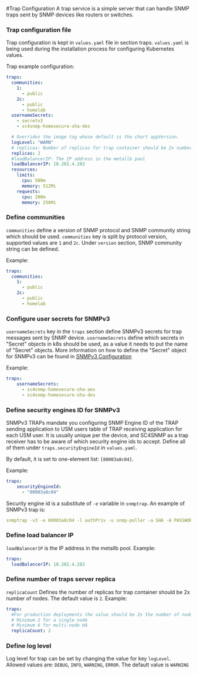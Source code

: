 #Trap Configuration
A trap service is a simple server that can handle SNMP traps sent by SNMP devices like routers or switches.   

### Trap configuration file

Trap configuration is kept in `values.yaml` file in section traps.
`values.yaml` is being used during the installation process for configuring Kubernetes values.

Trap example configuration:
```yaml
traps:
  communities:
    1:
      - public 
    2c:
      - public
      - homelab
  usernameSecrets:
    - secretv3
    - sc4snmp-homesecure-sha-des

  # Overrides the image tag whose default is the chart appVersion.
  logLevel: "WARN"
  # replicas: Number of replicas for trap container should be 2x number of nodes
  replicas: 2
  #loadBalancerIP: The IP address in the metallb pool
  loadBalancerIP: 10.202.4.202
  resources: 
    limits:
      cpu: 500m
      memory: 512Mi
    requests:
      cpu: 200m
      memory: 256Mi  
```

### Define communities 
`communities` define a version of SNMP protocol and SNMP community string which should be used. 
`communities` key is split by protocol version, supported values are `1` and `2c`. Under `version` section, SNMP community string can be defined. 

Example: 
```yaml
traps:
  communities:
    1:
      - public 
    2c:
      - public
      - homelab
```

### Configure user secrets for SNMPv3 
`usernameSecrets` key in the `traps` section define SNMPv3 secrets for trap messages sent by SNMP device. `usernameSecrets` define which secrets 
in "Secret" objects in k8s should be used, as a value it needs to put the name of "Secret" objects. 
More information on how to define the "Secret" object for SNMPv3 can be found in [SNMPv3 Configuration](snmpv3-configuration.md)

Example:
```yaml
traps:
    usernameSecrets:
      - sc4snmp-homesecure-sha-aes
      - sc4snmp-homesecure-sha-des
```   

### Define security engines ID for SNMPv3

SNMPv3 TRAPs mandate you configuring SNMP Engine ID of the TRAP sending application to USM users table of TRAP receiving 
application for each USM user. It is usually unique per the device, and SC4SNMP as a trap receiver has to be aware of 
which security engine ids to accept. Define all of them under `traps.securityEngineId` in `values.yaml`.

By default, it is set to one-element list: `[80003a8c04]`. 

Example:
```yaml
traps:
    securityEngineId: 
      - "80003a8c04"
```

Security engine id is a substitute of `-e` variable in `snmptrap`.
An example of SNMPv3 trap is:

```yaml
snmptrap -v3 -e 80003a8c04 -l authPriv -u snmp-poller -a SHA -A PASSWORD1 -x AES -X PASSWORD1 10.202.13.233 '' 1.3.6.1.2.1.2.2.1.1.1
```

### Define load balancer IP

`loadBalancerIP` is the IP address in the metallb pool. 
Example:

```yaml
traps:
  loadBalancerIP: 10.202.4.202
```

### Define number of traps server replica
`replicaCount` Defines the number of replicas for trap container should be 2x number of nodes. The default value is `2`. 
Example:
```yaml
traps:
  #For production deployments the value should be 2x the number of nodes
  # Minimum 2 for a single node
  # Minimum 6 for multi-node HA
  replicaCount: 2
```

### Define log level
Log level for trap can be set by changing the value for key `logLevel`. Allowed values are: `DEBUG`, `INFO`, `WARNING`, `ERROR`. 
The default value is `WARNING`